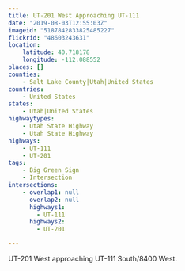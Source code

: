 ```yaml
---
title: UT-201 West Approaching UT-111
date: "2019-08-03T12:55:03Z"
imageid: "5187842833825485227"
flickrid: "48603243631"
location:
    latitude: 40.718178
    longitude: -112.088552
places: []
counties:
    - Salt Lake County|Utah|United States
countries:
    - United States
states:
    - Utah|United States
highwaytypes:
    - Utah State Highway
    - Utah State Highway
highways:
    - UT-111
    - UT-201
tags:
    - Big Green Sign
    - Intersection
intersections:
    - overlap1: null
      overlap2: null
      highways1:
        - UT-111
      highways2:
        - UT-201

---
```

UT-201 West approaching UT-111 South/8400 West.